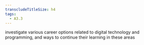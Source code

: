```yaml
---
transcludeTitleSize: h4
tags:
  - A3.3
---
```

investigate various career options related to digital technology and programming, and ways to continue their learning in these areas